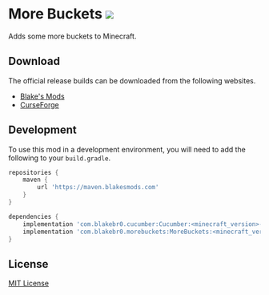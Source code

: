 # More Buckets [![](http://cf.way2muchnoise.eu/full_298760_downloads.svg)](https://minecraft.curseforge.com/projects/more-buckets) 

Adds some more buckets to Minecraft.

## Download

The official release builds can be downloaded from the following websites.

- [Blake's Mods](https://blakesmods.com/more-buckets/download)
- [CurseForge](https://www.curseforge.com/minecraft/mc-mods/more-buckets)

## Development

To use this mod in a development environment, you will need to add the following to your `build.gradle`.

```groovy
repositories {
    maven {
        url 'https://maven.blakesmods.com'
    }
}

dependencies {
    implementation 'com.blakebr0.cucumber:Cucumber:<minecraft_version>-<mod_version>'
    implementation 'com.blakebr0.morebuckets:MoreBuckets:<minecraft_version>-<mod_version>'
}
```

## License

[MIT License](./LICENSE)
